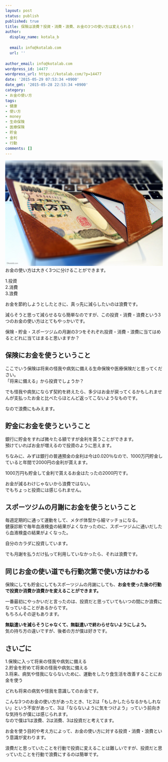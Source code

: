 ```yaml
---
layout: post
status: publish
published: true
title: 保険は浪費？投資・消費・浪費、お金の3つの使い方は変えられる！
author:
  display_name: kotala_b

  email: info@kotalab.com
  url: ''

author_email: info@kotalab.com
wordpress_id: 14477
wordpress_url: https://kotalab.com/?p=14477
date: '2015-05-29 07:53:34 +0900'
date_gmt: '2015-05-28 22:53:34 +0900'
category:
- お金の使い方
tags:
- 健康
- 使い方
- money
- 生命保険
- 医療保険
- 貯金
- 金利
- 行動
comments: []
---
```

<p><img src="/wp-content/uploads/saving-money-next-step_140527.jpg" alt="saving-money-next-step_140527" width="780" class="aligncenter size-large wp-image-13222" /><br />
お金の使い方は大きく3つに分けることができます。</p>
<p>1.投資<br />
2.消費<br />
3.浪費</p>
<p>お金を節約しようとしたときに、真っ先に減らしたいのは浪費です。</p>
<p>減らそうと思って減らせるなら簡単なのですが、この投資・消費・浪費という3つのお金の使い方はとてもやっかいです。</p>
<p>保険・貯金・スポーツジムの月謝の3つをそれぞれ投資・消費・浪費に当てはめるとどれに当てはまると思いますか？</p>
<!--more-->
<h2>保険にお金を使うということ</h2>
<p>ここでいう保険は将来の怪我や病気に備える生命保険や医療保険だと思ってください。<br />
「将来に備える」から投資でしょうか？</p>
<p>でも怪我や病気にならず契約を終えたら、多少はお金が戻ってくるかもしれませんが支払ったお金と比べたらほとんど返ってこないようなものです。</p>
<p>なので浪費にもみえます。</p>
<h2>貯金にお金を使うということ</h2>
<p>銀行に貯金をすれば微々たる額ですが金利を貰うことができます。<br />
預けていればお金が増えるので投資のように思えます。</p>
<p>ちなみに、みずほ銀行の普通預金の金利は今は0.020％なので、1000万円貯金していると年間で2000円の金利が貰えます。</p>
<p><span class="b">1000万円も貯金して金利で貰えるお金はたったの2000円です。</span></p>
<p>お金が減るわけじゃないから浪費ではない。<br />
でもちょっと投資には感じられません。</p>
<h2>スポーツジムの月謝にお金を使うということ</h2>
<p>毎週定期的に通って運動をして、メタボ体型から細マッチョになる。<br />
健康診断で毎年血液検査の結果がよくなかったのに、スポーツジムに通いだしたら血液検査の結果がよくなった。</p>
<p>自分のカラダに投資しています。</p>
<p>でも月謝を払うだけ払って利用していなかったら、それは浪費です。</p>
<h2>同じお金の使い道でも行動次第で使い方はかわる</h2>
<p>保険にしても貯金にしてもスポーツジムの月謝にしても、<strong>お金を使った後の行動で投資か消費か浪費かを変えることができます。</strong></p>
<p>一番最初にやっかいだと言ったのは、投資だと思っていてもいつの間にか浪費になっていることがあるからです。<br />
もちろんその逆もあります。</p>
<p><strong>無駄遣いを減らそうじゃなくて、無駄遣いで終わらせないようにしよう。</strong><br />
気の持ち方の違いですが、後者の方が僕は好きです。</p>
<h2>さいごに</h2>
<p>1.保険に入って将来の怪我や病気に備える<br />
2.貯金を貯めて将来の怪我や病気に備える<br />
3.将来、病気や怪我にならないために、運動をしたり食生活を改善することにお金を使う</p>
<p>どれも将来の病気や怪我を意識してのお金です。</p>
<p>こんな3つのお金の使い方があったとき、1と2は「もしかしたらなるかもしれない」という不安があって、3は「ならないように気をつけよう」っていう前向きな気持ちが僕には感じられます。<br />
なので僕は1は浪費、2は消費、3は投資だと考えてます。</p>
<p>お金を使う目的や考え方によって、お金の使い方に対する投資・消費・浪費という意識が変わります。</p>
<p>浪費だと思っていたことを行動で投資に変えることは難しいですが、<span class="b">投資だと思っていたことを行動で浪費にするのは簡単です。</span></p>
